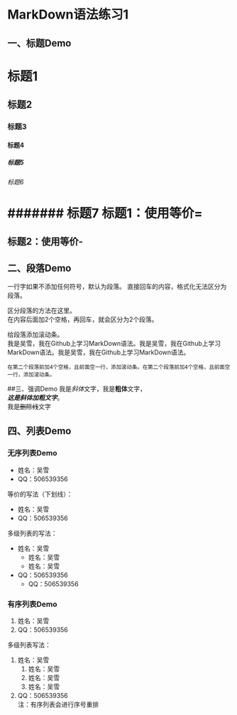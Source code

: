 # MarkDown语法练习1
## 一、标题Demo
# 标题1
## 标题2
### 标题3
#### 标题4
##### 标题5
###### 标题6
####### 标题7
标题1：使用等价=
===
标题2：使用等价-
---

## 二、段落Demo
一行字如果不添加任何符号，默认为段落。
直接回车的内容，格式化无法区分为段落。  

区分段落的方法在这里。  
在内容后面加2个空格，再回车，就会区分为2个段落。

给段落添加滚动条。  
 我是吴雪，我在Github上学习MarkDown语法。我是吴雪，我在Github上学习MarkDown语法。我是吴雪，我在Github上学习MarkDown语法。  
 
    在第二个段落前加4个空格，且前面空一行，添加滚动条。在第二个段落前加4个空格，且前面空一行，添加滚动条。

##三、强调Demo
我是*斜体*文字，我是**粗体**文字，  
***这是斜体加粗文字***。  
我是~~删除线~~文字

## 四、列表Demo
### 无序列表Demo
* 姓名：吴雪
* QQ：506539356

等价的写法（下划线）：
- 姓名：吴雪
- QQ：506539356

多级列表的写法：  
* 姓名：吴雪  
  * 姓名：吴雪  
  * 姓名：吴雪  
* QQ：506539356  
  * QQ：506539356

### 有序列表Demo
1. 姓名：吴雪     
2. QQ：506539356  

多级列表写法：  
1. 姓名：吴雪  
   1. 姓名：吴雪  
   1. 姓名：吴雪  
   2. 姓名：吴雪    
2. QQ：506539356  
注：有序列表会进行序号重排
